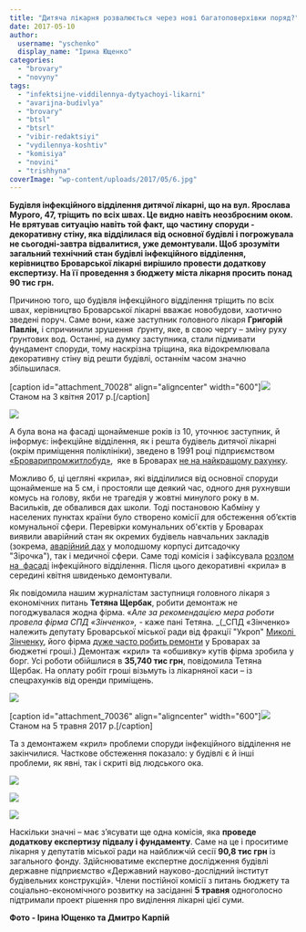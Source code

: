 ```yaml
---
title: "Дитяча лікарня розвалюється через нові багатоповерхівки поряд?"
date: 2017-05-10
author: 
  username: "yschenko"
  display_name: "Ірина Ющенко"
categories: 
  - "brovary"
  - "novyny"
tags: 
  - "infektsijne-viddilennya-dytyachoyi-likarni"
  - "avarijna-budivlya"
  - "brovary"
  - "btsl"
  - "btsrl"
  - "vibir-redaktsiyi"
  - "vydilennya-koshtiv"
  - "komisiya"
  - "novini"
  - "trishhyna"
coverImage: "wp-content/uploads/2017/05/6.jpg"
---
```


**Будівля інфекційного відділення дитячої лікарні, що на вул. Ярослава Мурого, 47, тріщить** **по всіх швах. Це видно навіть неозброєним оком. Не врятував ситуацію навіть той факт, що частину споруди - декоративну стіну, яка відділилася від основної будівлі і погрожувала не сьогодні-завтра відвалитися, уже демонтували. Щоб зрозуміти загальний технічний стан будівлі інфекційного відділення, керівництво Броварської лікарні вирішило провести додаткову експертизу. На її проведення з бюджету міста лікарня просить понад 90 тис грн.**

Причиною того, що будівля інфекційного відділення тріщить по всіх швах, керівництво Броварської лікарні вважає новобудови, хаотично зведені поруч. Саме вони, каже заступник головного лікаря **Григорій Павлін,** і спричинили зрушення  ґрунту, яке, в свою чергу – зміну руху ґрунтових вод. Останні, на думку заступника, стали підмивати фундамент споруди, тому наскрізна тріщина, яка відокремлювала декоративну стіну від решти будівлі, останнім часом значно збільшилася.

\[caption id="attachment\_70028" align="aligncenter" width="600"\][![](https://mpz.brovary.org/wp-content/uploads/2017/05/2.jpg)](https://mpz.brovary.org/wp-content/uploads/2017/05/2.jpg) Станом на 3 квітня 2017 р.\[/caption\]

[![](https://mpz.brovary.org/wp-content/uploads/2017/05/3.jpg)](https://mpz.brovary.org/wp-content/uploads/2017/05/3.jpg)

А була вона на фасаді щонайменше років із 10, уточнює заступник, й інформує: інфекційне відділення, як і решта будівель дитячої лікарні (окрім приміщення поліклініки), зведено в 1991 році підприємством [«Броварипромжитлобуд»](http://domik.ua/novosti/appleNewsPage-235361.html),  яке в Броварах [не на найкращому рахунку](http://h.ua/story/349646/).

Можливо б, ці цегляні «крила», які відділилися від основної споруди щонайменше на 5 см, і простояли ще деякий час, одного дня рухнувши комусь на голову, якби не трагедія у жовтні минулого року в м. Васильків, де обвалився дах школи. Тоді постановою Кабміну у населених пунктах країни було створено комісії для обстеження об’єктів комунальної сфери. Перевірки комунальних об'єктів у Броварах виявили аварійний стан як окремих будівель навчальних закладів (зокрема, [аварійний дах](https://mpz.brovary.org/molodshyj-korpus-brovarskogo-sadochku-zirochka-pid-zagrozoyu-zakryttya/) у молодшому корпусі дитсадочку "Зірочка"), так і медичної сфери. Саме тоді комісія і зафіксувала [розлом на  фасаді](https://mpz.brovary.org/infektsijne-viddilennya-dytyachoyi-likarni-vkrylosya-trishhynamy-foto/) інфекційного відділення. Після цього декоративні «крила» в середині квітня швиденько демонтували.

Як повідомила нашим журналістам заступниця головного лікаря з економічних питань **Тетяна Щербак**, робити демонтаж не погоджувалася жодна фірма. «_Але за рекомендацією мера роботи провела фірма СПД «Зінченко», -_ каже пані Тетяна. _(_СПД «Зінченко» належить депутату Броварської міської ради від фракції "Укроп" [Миколі  Зінченку](http://declarations.com.ua/declaration/nacp_a4fdf7a3-c88c-4d5b-92b9-01bf4c257c16), його фірма [дуже часто робить ремонти](https://mpz.brovary.org/hto-otrymuye-najbilshe-koshtiv-vid-upravlinnya-zhkg-v-brovarah/) у Броварах за бюджетні гроші.) Демонтаж «крил» та «обшивку» кутів фірма зробила у борг. Усі роботи обійшлися в **35,740 тис грн**, повідомила Тетяна Щербак. На оплату робіт гроші візьмуть із лікарняної каси – із спецрахунків від оренди приміщень.

[![](https://mpz.brovary.org/wp-content/uploads/2017/05/13-1.jpg)](https://mpz.brovary.org/wp-content/uploads/2017/05/13-1.jpg)

\[caption id="attachment\_70036" align="aligncenter" width="600"\][![](https://mpz.brovary.org/wp-content/uploads/2017/05/10.jpg)](https://mpz.brovary.org/wp-content/uploads/2017/05/10.jpg) Станом на 5 травня 2017 р.\[/caption\]

Та з демонтажем «крил» проблеми споруди інфекційного відділення не закінчилися. Часткове обстеження показало: у будівлі є й інші проблеми, як явні, так і скриті від людського ока.

[![](https://mpz.brovary.org/wp-content/uploads/2017/05/8.jpg)](https://mpz.brovary.org/wp-content/uploads/2017/05/8.jpg)

[![](https://mpz.brovary.org/wp-content/uploads/2017/05/5.jpg)](https://mpz.brovary.org/wp-content/uploads/2017/05/5.jpg)

[![](https://mpz.brovary.org/wp-content/uploads/2017/05/14.jpg)](https://mpz.brovary.org/wp-content/uploads/2017/05/14.jpg)

Наскільки значні – має з’ясувати ще одна комісія, яка **проведе додаткову експертизу підвалу і фундаменту**. Саме на це і проситиме лікарня у депутатів міської ради на найближчій сесії **90,8 тис грн** із загального фонду. Здійснюватиме експертне дослідження будівлі державне підприємство «Державний науково-дослідний інститут будівельних конструкцій». Члени постійної комісії з питань бюджету та соціально-економічного розвитку на засіданні **5 травня** одноголосно підтримали проект рішення про виділення лікарні цієї суми.

**Фото - Ірина Ющенко та Дмитро Карпій**
